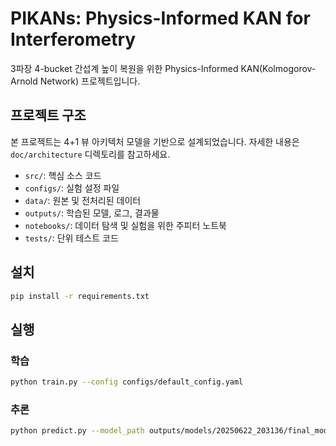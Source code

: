 # PIKANs: Physics-Informed KAN for Interferometry

3파장 4-bucket 간섭계 높이 복원을 위한 Physics-Informed KAN(Kolmogorov-Arnold Network) 프로젝트입니다.

## 프로젝트 구조

본 프로젝트는 4+1 뷰 아키텍처 모델을 기반으로 설계되었습니다. 자세한 내용은 `doc/architecture` 디렉토리를 참고하세요.

- `src/`: 핵심 소스 코드
- `configs/`: 실험 설정 파일
- `data/`: 원본 및 전처리된 데이터
- `outputs/`: 학습된 모델, 로그, 결과물
- `notebooks/`: 데이터 탐색 및 실험을 위한 주피터 노트북
- `tests/`: 단위 테스트 코드

## 설치

```bash
pip install -r requirements.txt
```

## 실행

### 학습

```bash
python train.py --config configs/default_config.yaml
```

### 추론

```bash
python predict.py --model_path outputs/models/20250622_203136/final_model.pth --data_path data/raw/benchmark/sample_005
```